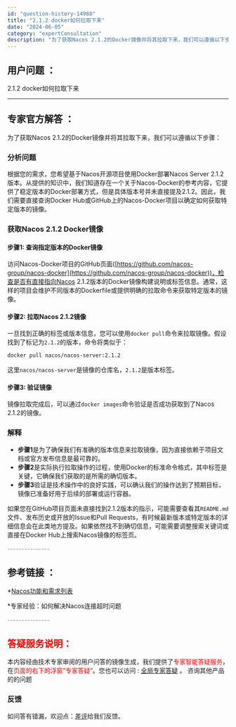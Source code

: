 ```yaml
---
id: "question-history-14988"
title: "2.1.2 docker如何拉取下来"
date: "2024-06-05"
category: "expertConsultation"
description: "为了获取Nacos 2.1.2的Docker镜像并将其拉取下来，我们可以遵循以下步骤：### 分析问题根据您的需求，您希望基于Nacos开源项目使用Docker部署Nacos Server 2.1.2版本。从提供的知识中，我们知道存在一个关于Nacos-Docker的参考内容，它提供了稳定版本的Do"
---
```


## 用户问题 ： 
 2.1.2 docker如何拉取下来  

---------------
## 专家官方解答 ：

为了获取Nacos 2.1.2的Docker镜像并将其拉取下来，我们可以遵循以下步骤：

### 分析问题

根据您的需求，您希望基于Nacos开源项目使用Docker部署Nacos Server 2.1.2版本。从提供的知识中，我们知道存在一个关于Nacos-Docker的参考内容，它提供了稳定版本的Docker部署方式，但是具体版本号并未直接提及2.1.2。因此，我们需要直接查询Docker Hub或GitHub上的Nacos-Docker项目以确定如何获取特定版本的镜像。

### 获取Nacos 2.1.2 Docker镜像

#### 步骤1: 查询指定版本的Docker镜像
访问Nacos-Docker项目的GitHub页面([https://github.com/nacos-group/nacos-docker](https://github.com/nacos-group/nacos-docker))，检查是否有直接指向Nacos 2.1.2版本的Docker镜像构建说明或标签信息。通常，这样的项目会维护不同版本的Dockerfile或提供明确的拉取命令来获取特定版本的镜像。

#### 步骤2: 拉取Nacos 2.1.2镜像
一旦找到正确的标签或版本信息，您可以使用`docker pull`命令来拉取镜像。假设找到了标记为`2.1.2`的版本，命令将类似于：
```bash
docker pull nacos/nacos-server:2.1.2
```
这里`nacos/nacos-server`是镜像的仓库名，`2.1.2`是版本标签。

#### 步骤3: 验证镜像
镜像拉取完成后，可以通过`docker images`命令验证是否成功获取到了Nacos 2.1.2的镜像。

### 解释
- **步骤1**是为了确保我们有准确的版本信息来拉取镜像，因为直接依赖于项目文档或官方发布信息是最可靠的。
- **步骤2**是实际执行拉取操作的过程，使用Docker的标准命令格式，其中标签是关键，它确保我们获取的是所需的确切版本。
- **步骤3**验证是技术操作中的良好实践，可以确认我们的操作达到了预期目标，镜像已准备好用于后续的部署或运行容器。

如果您在GitHub项目页面未直接找到2.1.2版本的指示，可能需要查看其`README.md`文件、发布历史或开放的Issue和Pull Requests，有时候最新版本或特定版本的详细信息会在此类地方提及。如果依然找不到确切信息，可能需要调整搜索关键词或直接在Docker Hub上搜索Nacos镜像的标签页。


<font color="#949494">---------------</font> 


## 参考链接 ：

*[Nacos功能和需求列表](https://nacos.io/docs/latest/archive/feature-list)
 
 *专家经验：如何解决Nacos连接超时问题 


 <font color="#949494">---------------</font> 
 


## <font color="#FF0000">答疑服务说明：</font> 

本内容经由技术专家审阅的用户问答的镜像生成，我们提供了<font color="#FF0000">专家智能答疑服务</font>，在<font color="#FF0000">页面的右下的浮窗”专家答疑“</font>。您也可以访问 : [全局专家答疑](https://answer.opensource.alibaba.com/docs/intro) 。 咨询其他产品的的问题

### 反馈
如问答有错漏，欢迎点：[差评](https://ai.nacos.io/user/feedbackByEnhancerGradePOJOID?enhancerGradePOJOId=15041)给我们反馈。
